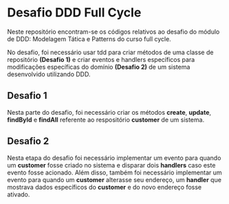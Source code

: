 # Desafio DDD Full Cycle

Neste repositório encontram-se os códigos relativos ao desafio do módulo de DDD: Modelagem Tática e
Patterns do curso full cycle.

No desafio, foi necessário usar tdd para criar métodos de uma classe de repositório **(Desafio 1)** e
criar eventos e handlers específicos para modificações específicas do domínio **(Desafio 2)** de um sistema desenvolvido utilizando DDD.

## Desafio 1

Nesta parte do desafio, foi necessário criar os métodos **create**, **update**, **findById** e **findAll** referente ao respositório **customer** de um sistema.

## Desafio 2

Nesta etapa do desafio foi necessário implementar um evento para quando um **customer** fosse criado no sistema e disparar dois **handlers** caso este evento fosse acionado. Além disso, também foi necessário implementar um evento para quando um **customer** alterasse seu endereço, um **handler** que mostrava dados específicos do **customer** e do novo endereço fosse ativado.